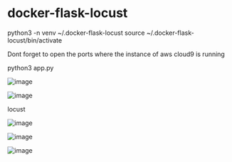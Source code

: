 # docker-flask-locust


python3 -n venv ~/.docker-flask-locust
source ~/.docker-flask-locust/bin/activate

Dont forget to open the ports where the instance of aws cloud9 is running

python3 app.py

![image](https://user-images.githubusercontent.com/8087964/120249019-ba751a00-c279-11eb-8443-ce9d1ee37665.png)

![image](https://user-images.githubusercontent.com/8087964/120249003-ab8e6780-c279-11eb-8549-6a2f4f22f02e.png)



locust

![image](https://user-images.githubusercontent.com/8087964/120249631-d083da00-c27b-11eb-893b-aa647701d140.png)

![image](https://user-images.githubusercontent.com/8087964/120249709-0de86780-c27c-11eb-8f31-90d9682a1a48.png)

![image](https://user-images.githubusercontent.com/8087964/120249759-35d7cb00-c27c-11eb-8bb1-683229df4d31.png)



